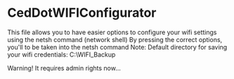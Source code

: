# CedDotWIFIConfigurator
This file allows you to have easier options to configure your wifi settings using the netsh command (network shell)
By pressing the correct options, you'll to be taken into the netsh command
Note: Default directory for saving your wifi credentials: C:\WIFI_Backup

Warning! It requires admin rights now...
